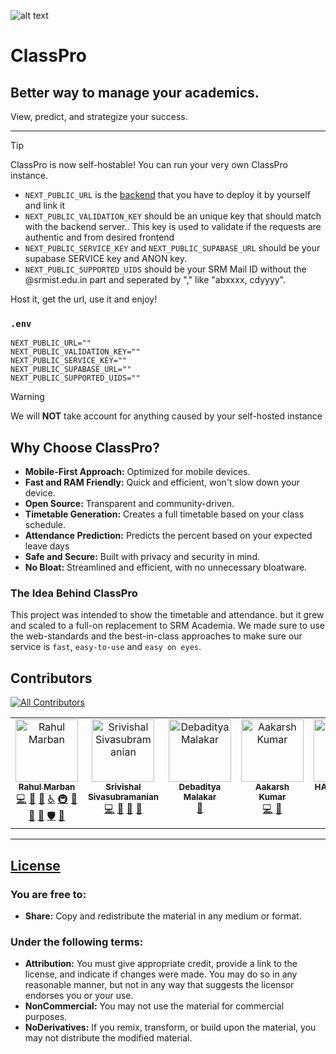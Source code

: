 ![alt text](/public/images/og.png)


# ClassPro
## Better way to manage your academics.
View, predict, and strategize your success.

---

> [!TIP]
> ClassPro is now self-hostable! You can run your very own ClassPro instance.
> - `NEXT_PUBLIC_URL` is the [backend](https://github.com/rahuletto/goscraper) that you have to deploy it by yourself and link it
> - `NEXT_PUBLIC_VALIDATION_KEY` should be an unique key that should match with the backend server.. This key is used to validate if the requests are authentic and from desired frontend
> - `NEXT_PUBLIC_SERVICE_KEY` and `NEXT_PUBLIC_SUPABASE_URL` should be your supabase SERVICE key and ANON key.
> - `NEXT_PUBLIC_SUPPORTED_UIDS` should be your SRM Mail ID without the @srmist.edu.in part and seperated by "," like "abxxxx, cdyyyy".
>
> Host it, get the url, use it and enjoy! 

### `.env`
```
NEXT_PUBLIC_URL=""
NEXT_PUBLIC_VALIDATION_KEY=""
NEXT_PUBLIC_SERVICE_KEY=""
NEXT_PUBLIC_SUPABASE_URL=""
NEXT_PUBLIC_SUPPORTED_UIDS=""
```

> [!WARNING]
> We will **NOT** take account for anything caused by your self-hosted instance

## Why Choose ClassPro?

- **Mobile-First Approach:** Optimized for mobile devices.
- **Fast and RAM Friendly:** Quick and efficient, won't slow down your device.
- **Open Source:** Transparent and community-driven.
- **Timetable Generation:** Creates a full timetable based on your class schedule.
- **Attendance Prediction:** Predicts the percent based on your expected leave days
- **Safe and Secure:** Built with privacy and security in mind.
- **No Bloat:** Streamlined and efficient, with no unnecessary bloatware.

### The Idea Behind ClassPro

This project was intended to show the timetable and attendance. but it grew and scaled to a full-on replacement to SRM Academia. We made sure to use the web-standards and the best-in-class approaches to make sure our service is `fast`, `easy-to-use` and `easy on eyes`.


## Contributors

[![All Contributors](https://img.shields.io/github/all-contributors/Rahuletto/ClassPro?color=b3b3d1&style=for-the-badge)](#contributors)

<!-- ALL-CONTRIBUTORS-LIST:START - Do not remove or modify this section -->
<!-- prettier-ignore-start -->
<!-- markdownlint-disable -->
<table>
  <tbody>
    <tr>
      <td align="center" valign="top" width="14.28%"><a href="http://marban.is-a.dev"><img src="https://avatars.githubusercontent.com/u/71836991?v=4?s=100" width="100px;" alt="Rahul Marban"/><br /><sub><b>Rahul Marban</b></sub></a><br /><a href="https://github.com/Rahuletto/ClassPro/commits?author=Rahuletto" title="Code">💻</a> <a href="#design-Rahuletto" title="Design">🎨</a> <a href="https://github.com/Rahuletto/ClassPro/issues?q=author%3ARahuletto" title="Bug reports">🐛</a> <a href="#a11y-Rahuletto" title="Accessibility">️️️️♿️</a> <a href="#infra-Rahuletto" title="Infrastructure (Hosting, Build-Tools, etc)">🚇</a> <a href="#maintenance-Rahuletto" title="Maintenance">🚧</a> <a href="#projectManagement-Rahuletto" title="Project Management">📆</a> <a href="https://github.com/Rahuletto/ClassPro/pulls?q=is%3Apr+reviewed-by%3ARahuletto" title="Reviewed Pull Requests">👀</a> <a href="#security-Rahuletto" title="Security">🛡️</a> <a href="#tool-Rahuletto" title="Tools">🔧</a></td>
      <td align="center" valign="top" width="14.28%"><a href="https://github.com/root-daemon"><img src="https://avatars.githubusercontent.com/u/47695678?v=4?s=100" width="100px;" alt="Srivishal Sivasubramanian"/><br /><sub><b>Srivishal Sivasubramanian</b></sub></a><br /><a href="https://github.com/Rahuletto/ClassPro/commits?author=root-daemon" title="Code">💻</a> <a href="https://github.com/Rahuletto/ClassPro/issues?q=author%3Aroot-daemon" title="Bug reports">🐛</a> <a href="#maintenance-root-daemon" title="Maintenance">🚧</a> <a href="https://github.com/Rahuletto/ClassPro/pulls?q=is%3Apr+reviewed-by%3Aroot-daemon" title="Reviewed Pull Requests">👀</a></td>
      <td align="center" valign="top" width="14.28%"><a href="https://portfolio-debaditya.vercel.app/"><img src="https://avatars.githubusercontent.com/u/123065261?v=4?s=100" width="100px;" alt="Debaditya Malakar"/><br /><sub><b>Debaditya Malakar</b></sub></a><br /><a href="#design-DebadityaMalakar" title="Design">🎨</a></td>
      <td align="center" valign="top" width="14.28%"><a href="https://github.com/Aakarsh-Kumar"><img src="https://avatars.githubusercontent.com/u/72206467?v=4?s=100" width="100px;" alt="Aakarsh Kumar"/><br /><sub><b>Aakarsh Kumar</b></sub></a><br /><a href="https://github.com/Rahuletto/ClassPro/commits?author=Aakarsh-Kumar" title="Code">💻</a> <a href="https://github.com/Rahuletto/ClassPro/issues?q=author%3AAakarsh-Kumar" title="Bug reports">🐛</a></td>
      <td align="center" valign="top" width="14.28%"><a href="https://github.com/harsshhan"><img src="https://avatars.githubusercontent.com/u/146644928?v=4?s=100" width="100px;" alt="HARSHAN A M"/><br /><sub><b>HARSHAN A M</b></sub></a><br /><a href="#data-harsshhan" title="Data">🔣</a></td>
    </tr>
  </tbody>
</table>

<!-- markdownlint-restore -->
<!-- prettier-ignore-end -->

<!-- ALL-CONTRIBUTORS-LIST:END -->

---

## [License](https://creativecommons.org/licenses/by-nc-nd/4.0/)

### You are free to:

- **Share:** Copy and redistribute the material in any medium or format.

### Under the following terms:

- **Attribution:** You must give appropriate credit, provide a link to the license, and indicate if changes were made. You may do so in any reasonable manner, but not in any way that suggests the licensor endorses you or your use.
- **NonCommercial:** You may not use the material for commercial purposes.
- **NoDerivatives:** If you remix, transform, or build upon the material, you may not distribute the modified material.
